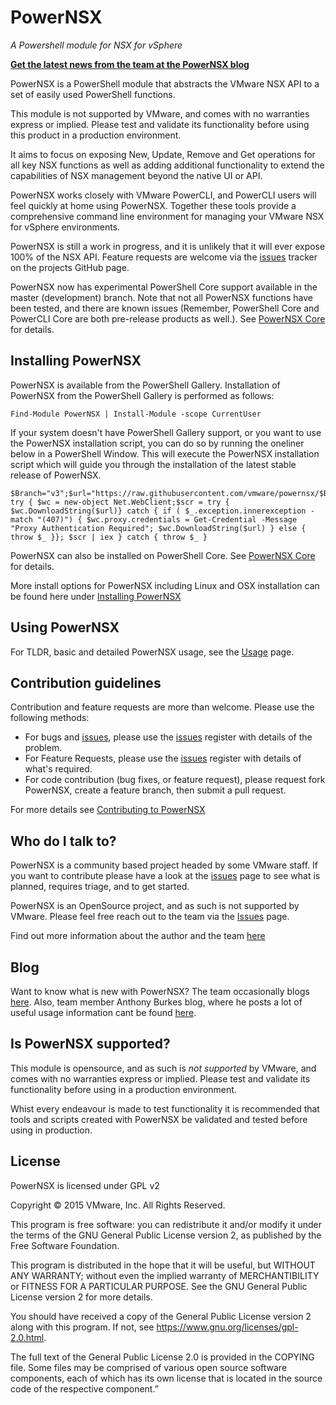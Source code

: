# PowerNSX

*A Powershell module for NSX for vSphere*

**[Get the latest news from the team at the PowerNSX blog](https://powernsx.github.io/blog/)**

PowerNSX is a PowerShell module that abstracts the VMware NSX API to a set of easily used PowerShell functions.

This module is not supported by VMware, and comes with no warranties express or implied. Please test and validate its functionality before using this product in a production environment.

It aims to focus on exposing New, Update, Remove and Get operations for all key NSX functions as well as adding additional functionality to extend the capabilities of NSX management beyond the native UI or API.

PowerNSX works closely with VMware PowerCLI, and PowerCLI users will feel quickly at home using PowerNSX.  Together these tools provide a comprehensive command line environment for managing your VMware NSX for vSphere environments.

PowerNSX is still a work in progress, and it is unlikely that it will ever expose 100% of the NSX API.  Feature requests are welcome via the [issues](https://github.com/vmware/powernsx/issues) tracker on the projects GitHub page.

PowerNSX now has experimental PowerShell Core support available in the master (development) branch.
Note that not all PowerNSX functions have been tested, and there are known issues (Remember, PowerShell Core and PowerCLI Core are both pre-release products as well.).  See [PowerNSX Core](https://powernsx.github.io/powernsxcore/) for details.

## Installing PowerNSX

PowerNSX is available from the PowerShell Gallery.  Installation of PowerNSX from the PowerShell Gallery is performed as follows:

```
Find-Module PowerNSX | Install-Module -scope CurrentUser
```

If your system doesn't have PowerShell Gallery support, or you want to use the PowerNSX installation script, you can do so by running the oneliner below in a PowerShell Window. This will execute the PowerNSX installation script which will guide you through the installation of the latest stable release of PowerNSX.

```
$Branch="v3";$url="https://raw.githubusercontent.com/vmware/powernsx/$Branch/PowerNSXInstaller.ps1"; try { $wc = new-object Net.WebClient;$scr = try { $wc.DownloadString($url)} catch { if ( $_.exception.innerexception -match "(407)") { $wc.proxy.credentials = Get-Credential -Message "Proxy Authentication Required"; $wc.DownloadString($url) } else { throw $_ }}; $scr | iex } catch { throw $_ }
```

PowerNSX can also be installed on PowerShell Core.   See [PowerNSX Core](https://powernsx.github.io/powernsxcore/) for details.

More install options for PowerNSX including Linux and OSX installation can be found here under [Installing PowerNSX](https://powernsx.github.io/install/)

## Using PowerNSX

For TLDR, basic and detailed PowerNSX usage, see the [Usage](https://powernsx.github.io/usage/) page.

## Contribution guidelines #

Contribution and feature requests are more than welcome. Please use the following methods:

  * For bugs and [issues](https://github.com/vmware/powernsx/issues), please use the [issues](https://github.com/vmware/powernsx/issues) register with details of the problem.
  * For Feature Requests, please use the [issues](https://github.com/vmware/powernsx/issues) register with details of what's required.
  * For code contribution (bug fixes, or feature request), please request fork PowerNSX, create a feature branch, then submit a pull request.

For more details see [Contributing to PowerNSX](https://powernsx.github.io/contrib/)

## Who do I talk to?

PowerNSX is a community based project headed by some VMware staff. If you want to contribute please have a look at the [issues](https://github.com/vmware/powernsx/issues) page to see what is planned, requires triage, and to get started.

PowerNSX is an OpenSource project, and as such is not supported by VMware.  Please feel free reach out to the team via the [Issues](https://github.com/vmware/powernsx/issues) page.

Find out more information about the author and the team [here](https://powernsx.github.io/about/)

## Blog

Want to know what is new with PowerNSX? The team occasionally blogs [here](https://powernsx.github.io/blog/). Also, team member Anthony Burkes blog, where he posts a lot of useful usage information cant be found [here](http://networkinferno.net/tag/powernsx).

## Is PowerNSX supported?

This module is opensource, and as such is _not supported_ by VMware, and comes with no warranties express or implied. Please test and validate its functionality before using in a production environment.

Whist every endeavour is made to test functionality it is recommended that tools and scripts created with PowerNSX be validated and tested before using in production.

## License

PowerNSX is licensed under GPL v2

Copyright © 2015 VMware, Inc. All Rights Reserved.

This program is free software: you can redistribute it and/or modify it under
the terms of the GNU General Public License version 2, as published by the Free Software Foundation.

This program is distributed in the hope that it will be useful, but WITHOUT ANY
WARRANTY; without even the implied warranty of MERCHANTIBILITY or FITNESS
FOR A PARTICULAR PURPOSE. See the GNU General Public License version 2 for more details.

You should have received a copy of the General Public License version 2 along with this program.
If not, see https://www.gnu.org/licenses/gpl-2.0.html.

The full text of the General Public License 2.0 is provided in the COPYING file.
Some files may be comprised of various open source software components, each of which
has its own license that is located in the source code of the respective component.”
